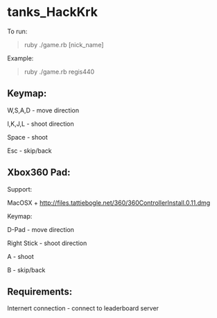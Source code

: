tanks_HackKrk
=============

To run:

> ruby ./game.rb [nick_name]

Example:

> ruby ./game.rb regis440

Keymap:
-------------

W,S,A,D - move direction

I,K,J,L - shoot direction

Space - shoot

Esc - skip/back

Xbox360 Pad:
-------------

Support:

MacOSX + http://files.tattiebogle.net/360/360ControllerInstall.0.11.dmg

Keymap:

D-Pad - move direction

Right Stick - shoot direction

A - shoot

B - skip/back

Requirements:
-------------

Internert connection - connect to leaderboard server